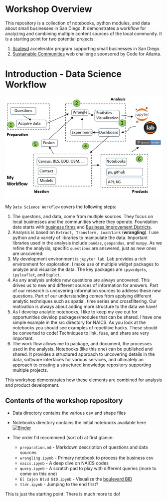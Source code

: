 # Workshop Overview
This repository is a collection of notebooks, python modules, and data about small businesses in San Diego.  It demonstrates a workflow for analyzing and combining multiple content sources of the local community.  It is a starting point for two potential projects:

  1.  [Scalesd](https://scalesd.org) accelerator program supporting small businesses in San Diego.
  2.  [Sustainable Communities](https://model.earth/community/) web challenge sponsored by Code for Atlanta.
 
# Introduction - Data Science Workflow <br />
 <div align="center">
    <img src="img/wf2.png"><br>
 </div>
 


My `Data Science Workflow` covers the following steps:

1. The questons, and data, come from multiple sources.  They focus on local businesses and the communities where they operate.  Foundation data starts with [business firms](https://onedrive.live.com/edit.aspx?resid=1E5F39F3051216FA!217&cid=af24648a-ad9d-4a64-91f2-1c89990698c1&ithint=file%2cxlsx&wdOrigin=OFFICECOM-WEB.START.MRU) and [Business Improvement Districts](https://www.sandiego.gov/economic-development/about/bids).
2. Analysis is based on `Extract, Transform, Load/Link` (**wrangling**).  I use python and a variety of libraries to manipulate the data.  Important libraries used in the analysis include `pandas`, `geopandas`, and `numpy`.  As we refine the analysis, specific `questions` are answered, just as new ones are uncovered.
3. My development environment is `jupyter lab`.  Lab provides a rich environment for exploration.  I make use of multiple widget packages to analyze and visualize the data.  The key packages are `ipywidgets`, `ipyleaflet`, and `bqplot`.
4. As any analysis unfolds new questions are always uncovered.  This drives us to new and different sources of information for answers.  Part of our research is uncovering information sources to address these new questions.  Part of our understanding comes from applying different analytic techniques such as spatial, time series and crossfiltering.  Our motivation is always about adding more structure to the data we have!
5. As I develop analytic notebooks, I like to keep my eye out for opportunities develop packages/modules that can be shared.  I have one simple example in the src directory for NAICS.  As you look at the notebooks you should see examples of repetitive hacks.  These should be converted to code!  Techniques to link, fuse, and share are very important.
6. The work flow allows me to package, and document, the processes used in the analysis.  Notebooks (like this one) can be published and shared.  It provides a structured approach to uncovering details in the data, software interfaces for various services, and ultimately an approach to creating a structured knowledge repository supporting multiple projects.

This workshop demonstrates how these elements are combined for analysis and product development.




## Contents of the workshop repository

- Data directory contains the various csv and shape files

- Notebooks directory contains the initial notebooks available here [![Binder](https://mybinder.org/badge_logo.svg)](https://mybinder.org/v2/gh/researchsherpa/workshop/main?urlpath=lab)
- The order I'd recommend (sort of) at first glance:
   - `preparation.md` - Markdown description of questions and data sources
   - `wrangling.ipynb` - Primary notebook to process the business csv
   - `naics.ipynb` - A deep dive on NAICS codes
   - `query.ipynb` - A scratch pad to play with different queries (more to come on this one)
   - `El Cajon Blvd BID.ipynb` - Visualize the [boulevard BID](https://theboulevard.org/)
   - `tldr.ipynb` - Jumping to the end first?


This is just the starting point.  There is much more to do!